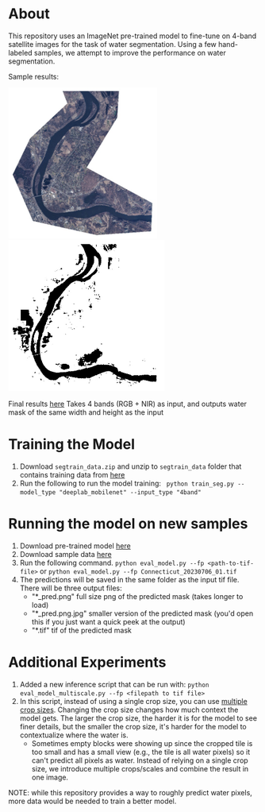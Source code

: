 # About
This repository uses an ImageNet pre-trained model to fine-tune on 4-band satellite images for the task of water segmentation.
Using a few hand-labeled samples, we attempt to improve the performance on water segmentation.

Sample results:

<img src="imgs/input.jpg" alt="input" width="300"/><img src="imgs/output.jpg" alt="output" width="315"/>


Final results [here](https://drive.google.com/drive/folders/1Bw9MdeUwjlVLpP1C0h_4hDXbLo-H1XEG?usp=drive_link)
Takes 4 bands (RGB + NIR) as input, and outputs water mask of the same width and height as the input

# Training the Model
1. Download `segtrain_data.zip` and unzip to `segtrain_data` folder that contains training data from [here](https://drive.google.com/file/d/18HCXhSLyRXisK3F9091QnMONSJ8yMIZq/view?usp=drive_link)
2. Run the following to run the model training:
``` python train_seg.py --model_type "deeplab_mobilenet" --input_type "4band"```

# Running the model on new samples
1. Download pre-trained model [here](https://drive.google.com/file/d/1mA1xyg8h1pxWnBH53bAadadZxMw-zGxM/view?usp=drive_link)
2. Download sample data [here](https://drive.google.com/file/d/13tCaFVbkpGvNJxK-N9mslrQeaAn2QqZZ/view?usp=drive_link)
3. Run the following command.
```python eval_model.py --fp <path-to-tif-file>```
or 
```python eval_model.py --fp Connecticut_20230706_01.tif```
4. The predictions will be saved in the same folder as the input tif file. There will be three output files:
    - "*_pred.png" full size png of the predicted mask (takes longer to load)
    - "*_pred.png.jpg" smaller version of the predicted mask (you'd open this if you just want a quick peek at the output)
    - "*.tif" tif of the predicted mask
  
# Additional Experiments
1. Added a new inference script that can be run with:
   ```python eval_model_multiscale.py --fp <filepath to tif file> ```
3. In this script, instead of using a single crop size, you can use [multiple crop sizes](https://github.com/rangeldaroya/segment-water-4band/blob/30d22ab537152d62b30d3637bf977764723e83bd/eval_model_multiscale.py#L136). Changing the crop size changes how much context the model gets. The larger the crop size, the harder it is for the model to see finer details, but the smaller the crop size, it's harder for the model to contextualize where the water is.
    - Sometimes empty blocks were showing up since the cropped tile is too small and has a small view (e.g., the tile is all water pixels) so it can't predict all pixels as water. Instead of relying on a single crop size, we introduce multiple crops/scales and combine the result in one image.
  
NOTE: while this repository provides a way to roughly predict water pixels, more data would be needed to train a better model.